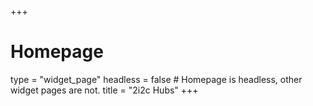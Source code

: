 +++
# Homepage
type = "widget_page"
headless = false  # Homepage is headless, other widget pages are not.
title = "2i2c Hubs"
+++
